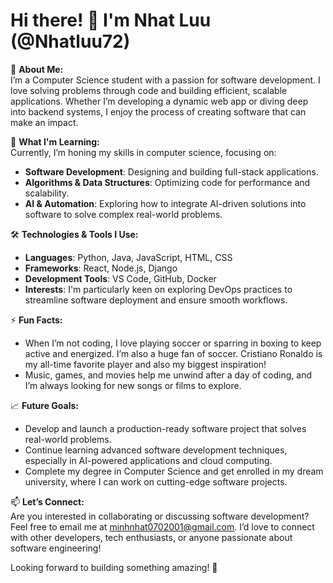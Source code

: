 # Hi there! 👋 I'm Nhat Luu (@Nhatluu72)

👀 **About Me:**  
I’m a Computer Science student with a passion for software development. I love solving problems through code and building efficient, scalable applications. Whether I’m developing a dynamic web app or diving deep into backend systems, I enjoy the process of creating software that can make an impact.

🌱 **What I'm Learning:**  
Currently, I’m honing my skills in computer science, focusing on:
- **Software Development**: Designing and building full-stack applications.
- **Algorithms & Data Structures**: Optimizing code for performance and scalability.
- **AI & Automation**: Exploring how to integrate AI-driven solutions into software to solve complex real-world problems.

🛠️ **Technologies & Tools I Use:**
- **Languages**: Python, Java, JavaScript, HTML, CSS
- **Frameworks**: React, Node.js, Django
- **Development Tools**: VS Code, GitHub, Docker
- **Interests**: I'm particularly keen on exploring DevOps practices to streamline software deployment and ensure smooth workflows.

⚡ **Fun Facts:**
- When I’m not coding, I love playing soccer or sparring in boxing to keep active and energized.
I’m also a huge fan of soccer. Cristiano Ronaldo is my all-time favorite player and also my biggest inspiration!
- Music, games, and movies help me unwind after a day of coding, and I’m always looking for new songs or films to explore.

📈 **Future Goals:**  
- Develop and launch a production-ready software project that solves real-world problems.
- Continue learning advanced software development techniques, especially in AI-powered applications and cloud computing.
- Complete my degree in Computer Science and get enrolled in my dream university, where I can work on cutting-edge software projects.

📫 **Let’s Connect:**  
Are you interested in collaborating or discussing software development? Feel free to email me at minhnhat0702001@gmail.com. I’d love to connect with other developers, tech enthusiasts, or anyone passionate about software engineering!

Looking forward to building something amazing! 🚀
